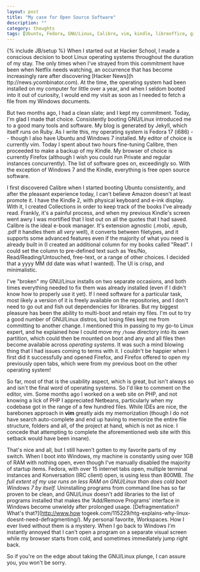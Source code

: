 ```yaml
---
layout: post 
title: "My case for Open Source Software"
description: ""
category: thoughts
tags: [Ubuntu, Fedora, GNU/Linux, Calibre, vim, kindle, libreoffice, git]
---
```

{% include JB/setup %}
When I started out at Hacker School, I made a conscious decision to boot Linux
operating systems throughout the duration of my stay. The only times when I've
strayed from this commitment have been when Netflix needs watching, an
occurrence that has become increasingly rare after discovering [Hacker News](h
ttp://news.ycombinator.com). At the time, the operating system had been 
installed on my computer for little over a year, and when I seldom booted into
it out of curiosity, I would end my visit as soon as I needed to fetch a file 
from my Windows documents. 

But two months ago, I had a clean slate; and I kept my commitment. Today, I'm 
glad I made that choice. Consistently booting GNU/Linux introduced me to a good
many tools and software. My blog is generated by Jekyll, which itself runs on
Ruby. As I write this, my operating system is Fedora 17 \(i686\) -- though I
also have Ubuntu and Windows 7 installed. My editor of choice is currently vim.
Today I spent about two hours fine-tuning Calibre, then proceeded to make a
backup of my Kindle. My browser of choice is currently Firefox \(although I wish
you could run Private and regular instances concurrently\). The list of software
goes on, exceedingly so. With the exception of Windows 7 and the Kindle,
everything is free open source software.

I first discovered Calibre when I started booting Ubuntu consistently, and after
the pleasant experience today, I can't believe Amazon doesn't at least promote
it. I have the Kindle 2, with physical keyboard and e-ink display. With it, I
created Collections in order to keep track of the books I've already read.
Frankly, it's a painful process, and when my previous Kindle's screen went awry
I was mortified that I lost out on all the quotes that I had saved. Calibre is
the ideal e-book manager. It's extension agnostic \(.mobi, .epub, .pdf it
handles them all _very_ well\), it converts between filetypes, and it
supports some advanced features even if the majority of what you need is
already built in \(I created an additional column for my books called "Read".
I could set the column to pre-defined text such as Yes/No,
Read/Reading/Untouched, free-text, or a range of other choices. I decided that
a yyyy MM dd date was what I wanted\). The UI is crisp, and minimalistic.

I've "broken" my GNU/Linux installs on two separate occasions, and both times 
everything needed to fix them was already installed \(even if I didn't know
how to properly use it yet\). If I need software for a particular task, most 
likely a version of it is freely available on the repositories, and I don't
need to go out and fish out dependencies for libraries. But my biggest
pleasure has been the ability to multi-boot and retain my files. I'm out to try
a good number of GNU/Linux distros, but losing files kept me from committing
to another change. I mentioned this in passing to my go-to Linux expert, and he
explained how I could move my `/home` directory into its own partition, which 
could then be mounted on boot and any and all files then become available 
across _operating systems_. It was such a mind blowing thing that I had issues
coming to terms with it. I couldn't be happier when I first did it successfully
and opened Firefox, and Firefox offered to open my previously open tabs, which
were from my previous boot on the other operating system!

So far, most of that is the usability aspect, which is great, but isn't always
so and isn't the final word of operating systems. So I'd like to comment on the
editor, vim. Some months ago I worked on a web site on PHP, and not knowing a
lick of PHP I appreciated Netbeans, particularly when my codebase got in the
range of a few hundred files. While IDEs are nice, the barebones approach in
__vim__ greatly aids my memorization \(though I do not have search auto-complete
and end up having to memorize the entire file structure, folders and all, of the
project at hand, which is not as nice. I concede that attempting to complete the
aforementioned web site with this setback would have been insane\).

That's nice and all, but I still haven't gotten to my favorite parts of my
switch. When I boot into Windows, my machine is constantly using over 1GB of
RAM with nothing open, even though I've manually disabled the majority of
startup items. Fedora, with over 15 internet tabs open, multiple terminal
instances and Konversation \(IRC client\) open, is using less than 800MB.
_The full extent of my use runs on less RAM on GNU/Linux than does cold boot
Windows 7 by itself._ Uninstalling programs from command line has so far proven
to be clean, and GNU/Linux doesn't add libraries to the list of programs
installed that makes the 'Add/Remove Programs' interface in Windows become
unwieldy after prolonged usage. [Defragmentation? What's that?](http://www.how
togeek.com/115229/htg-explains-why-linux-doesnt-need-defragmenting/). My
personal favorite, Workspaces. How I ever lived without them is a mystery.
When I go back to Windows I'm instantly annoyed that I can't open a program
on a separate visual screen while my browser starts from cold, and sometimes
immediately jump right back.

So if you're on the edge about taking the GNU/Linux plunge, I can assure you, 
you won't be sorry.
